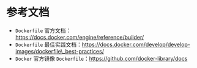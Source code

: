 # 参考文档

* `Dockerfile` 官方文档：https://docs.docker.com/engine/reference/builder/
* `Dockerfile` 最佳实践文档：https://docs.docker.com/develop/develop-images/dockerfile\_best-practices/
* `Docker` 官方镜像 `Dockerfile`：https://github.com/docker-library/docs
